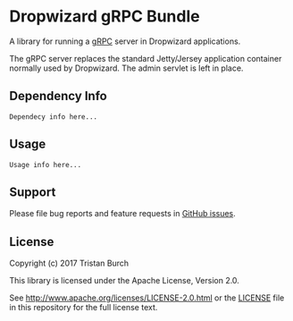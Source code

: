 Dropwizard gRPC Bundle
========================
A library for running a [gRPC](http://www.grpc.io/) server in Dropwizard applications. 

The gRPC server replaces the standard Jetty/Jersey application container normally used by Dropwizard. The admin servlet is left in place.

Dependency Info
---------------
`Dependecy info here...`

Usage
-----
`Usage info here...`

Support
-------
Please file bug reports and feature requests in [GitHub issues](https://github.com/tburch/dropwizard-grpc/issues).

License
-------
Copyright (c) 2017 Tristan Burch

This library is licensed under the Apache License, Version 2.0.

See http://www.apache.org/licenses/LICENSE-2.0.html or the [LICENSE](LICENSE) file in this repository for the full license text.